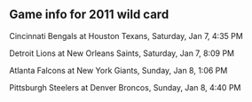 ## Game info for 2011 wild card
Cincinnati Bengals at Houston Texans, Saturday, Jan 7, 4:35 PM



Detroit Lions at New Orleans Saints, Saturday, Jan 7, 8:09 PM



Atlanta Falcons at New York Giants, Sunday, Jan 8, 1:06 PM



Pittsburgh Steelers at Denver Broncos, Sunday, Jan 8, 4:40 PM

